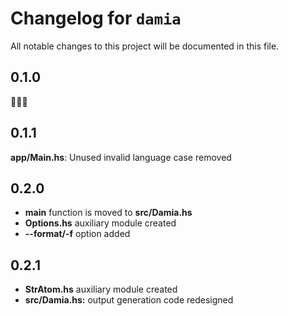 # Changelog for `damia`

All notable changes to this project will be documented in this file.

## 0.1.0

🍾🍾🍾

## 0.1.1

**app/Main.hs**: Unused invalid language case removed

## 0.2.0

- **main** function is moved to **src/Damia.hs**
- **Options.hs** auxiliary module created
- **--format/-f** option added

## 0.2.1

- **StrAtom.hs** auxiliary module created
- **src/Damia.hs:** output generation code redesigned

